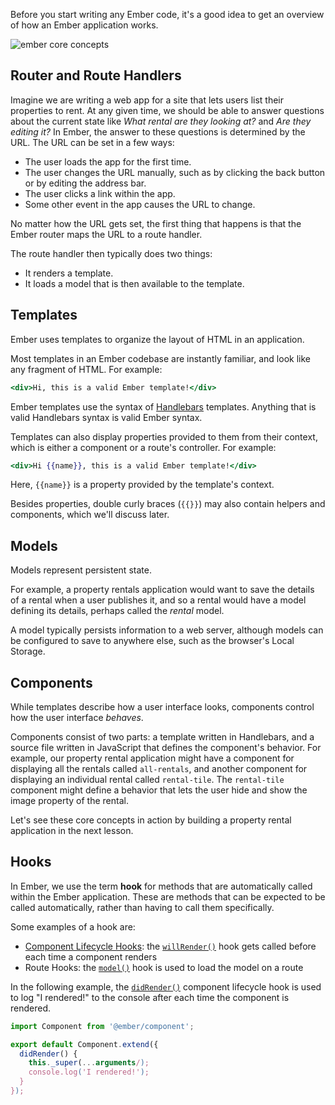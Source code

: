 Before you start writing any Ember code, it's a good idea to get an overview of how an
Ember application works.

![ember core concepts](/images/ember-core-concepts/ember-core-concepts.png)

## Router and Route Handlers
Imagine we are writing a web app for a site that lets users list their properties to rent. At any given time, we should be able to answer questions about the current state like _What rental are they looking at?_ and _Are they editing it?_ In Ember, the answer to these questions is determined by the URL.
The URL can be set in a few ways:

* The user loads the app for the first time.
* The user changes the URL manually, such as by clicking the back button or by editing the address bar.
* The user clicks a link within the app.
* Some other event in the app causes the URL to change.

No matter how the URL gets set, the first thing that happens is that the Ember router maps the URL to a route handler.

The route handler then typically does two things:

* It renders a template.
* It loads a model that is then available to the template.

## Templates

Ember uses templates to organize the layout of HTML in an application.

Most templates in an Ember codebase are instantly familiar, and look like any
fragment of HTML. For example:

```handlebars
<div>Hi, this is a valid Ember template!</div>
```

Ember templates use the syntax of [Handlebars](http://handlebarsjs.com)
templates. Anything that is valid Handlebars syntax is valid Ember syntax.

Templates can also display properties provided to them from their context, which is either a component or a route's controller. For example:

```handlebars
<div>Hi {{name}}, this is a valid Ember template!</div>
```

Here, `{{name}}` is a property provided by the template's context.

Besides properties, double curly braces (`{{}}`) may also contain
helpers and components, which we'll discuss later.

## Models

Models represent persistent state.

For example, a property rentals application would want to save the details of a rental when a user publishes it, and so a rental would have a model defining its details, perhaps called the _rental_ model.

A model typically persists information to a web server, although models can be configured to save to anywhere else, such as the browser's Local Storage.

## Components

While templates describe how a user interface looks, components control how the user interface _behaves_.

Components consist of two parts: a template written in Handlebars, and a source file written in JavaScript that defines the component's behavior. For example, our property rental application might have a component for displaying all the rentals called `all-rentals`, and another component for displaying an individual rental called `rental-tile`. The `rental-tile` component might define a behavior that lets the user hide and show the image property of the rental.

Let's see these core concepts in action by building a property rental application in the next lesson.

## Hooks

In Ember, we use the term **hook** for methods that are automatically called within the Ember application. These are methods that can be expected to be called automatically, rather than having to call them specifically.

Some examples of a hook are:

* [Component Lifecycle Hooks](../../components/the-component-lifecycle/): the [`willRender()`](https://emberjs.com/api/ember/release/classes/Component/methods/willRender?anchor=willRender/) hook gets called before each time a component renders
* Route Hooks: the [`model()`](https://www.emberjs.com/api/ember/release/classes/Route/methods/model?anchor=model/) hook is used to load the model on a route

In the following example, the [`didRender()`](https://emberjs.com/api/ember/release/classes/Component/methods?anchor=didRender/) component lifecycle hook is used to log "I rendered!" to the console after each time the component is rendered.

```/app/components/foo-did-render-example.js
import Component from '@ember/component';

export default Component.extend({
  didRender() {
    this._super(...arguments/);
    console.log('I rendered!');
  }
});
```
